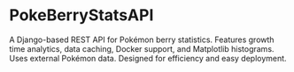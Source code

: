 # PokeBerryStatsAPI
A Django-based REST API for Pokémon berry statistics. Features growth time analytics, data caching, Docker support, and Matplotlib histograms. Uses external Pokémon data. Designed for efficiency and easy deployment.
